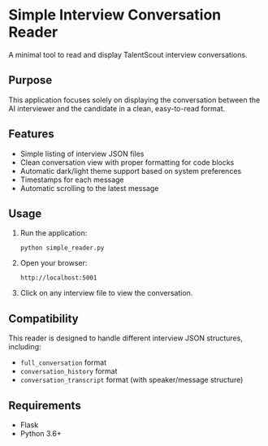 # Simple Interview Conversation Reader

A minimal tool to read and display TalentScout interview conversations.

## Purpose

This application focuses solely on displaying the conversation between the AI interviewer and the candidate in a clean, easy-to-read format.

## Features

- Simple listing of interview JSON files
- Clean conversation view with proper formatting for code blocks
- Automatic dark/light theme support based on system preferences
- Timestamps for each message
- Automatic scrolling to the latest message

## Usage

1. Run the application:
   ```
   python simple_reader.py
   ```

2. Open your browser:
   ```
   http://localhost:5001
   ```

3. Click on any interview file to view the conversation.

## Compatibility

This reader is designed to handle different interview JSON structures, including:
- `full_conversation` format
- `conversation_history` format 
- `conversation_transcript` format (with speaker/message structure)

## Requirements

- Flask
- Python 3.6+
